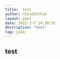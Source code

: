 ```yaml
---
title:  test
author: ninuxGithub
layout: post
date: 2022-3-7 14:39:35
description: "test"
tag: java
---
```




## test